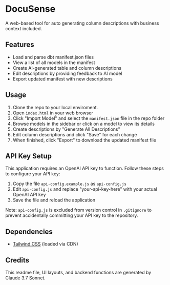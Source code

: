 # DocuSense

A web-based tool for auto generating column descriptions with business context included.

## Features

- Load and parse dbt manifest.json files
- View a list of all models in the manifest 
- Create AI-generated table and column descriptions
- Edit descriptions by providing feedback to AI model
- Export updated manifest with new descriptions

## Usage
1. Clone the repo to your local enviroment.
2. Open `index.html` in your web browser
3. Click "Import Model" and select the `manifest.json` file in the repo folder 
4. Browse models in the sidebar or click on a model to view its details
5. Create descriptions by "Generate All Descriptions"
6. Edit column descriptions and click "Save" for each change
7. When finished, click "Export" to download the updated manifest file

## API Key Setup

This application requires an OpenAI API key to function. Follow these steps to configure your API key:

1. Copy the file `api-config.example.js` as `api-config.js`
2. Edit `api-config.js` and replace "your-api-key-here" with your actual OpenAI API key
3. Save the file and reload the application

Note: `api-config.js` is excluded from version control in `.gitignore` to prevent accidentally committing your API key to the repository.

## Dependencies

- [Tailwind CSS](https://tailwindcss.com/) (loaded via CDN)

## Credits
This readme file, UI layouts, and backend functions are generated by Claude 3.7 Sonnet.

